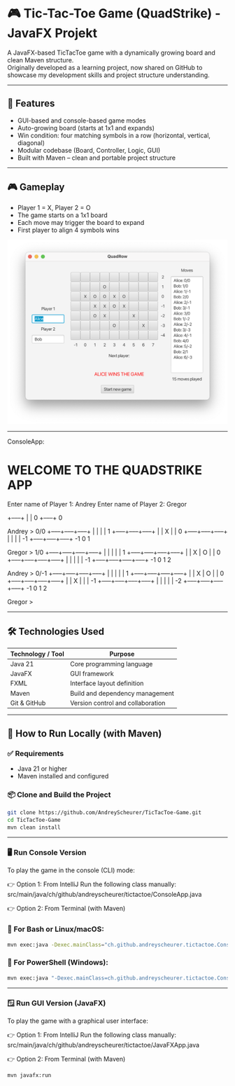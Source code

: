 # 🎮 Tic-Tac-Toe Game (QuadStrike) - JavaFX Projekt

A JavaFX-based TicTacToe game with a dynamically growing board and clean Maven structure.  
Originally developed as a learning project, now shared on GitHub to showcase my development skills and project structure understanding.

---

## 🧠 Features

- GUI-based and console-based game modes
- Auto-growing board (starts at 1x1 and expands)
- Win condition: four matching symbols in a row (horizontal, vertical, diagonal)
- Modular codebase (Board, Controller, Logic, GUI)
- Built with Maven – clean and portable project structure

---

## 🎮 Gameplay

- Player 1 = X, Player 2 = O
- The game starts on a 1x1 board
- Each move may trigger the board to expand
- First player to align 4 symbols wins


<img src="img/JavaFX4.png" width="700" alt="fig1"/>


---

ConsoleApp:

WELCOME TO THE QUADSTRIKE APP
=============================

Enter name of Player 1: Andrey
Enter name of Player 2: Gregor

+–––+
|   | 0
+–––+
  0 

Andrey > 0/0
+–––+–––+–––+
|   |   |   | 1
+–––+–––+–––+
|   | X |   | 0
+–––+–––+–––+
|   |   |   | -1
+–––+–––+–––+
 -1   0   1 

Gregor > 1/0
+–––+–––+–––+–––+
|   |   |   |   | 1
+–––+–––+–––+–––+
|   | X | O |   | 0
+–––+–––+–––+–––+
|   |   |   |   | -1
+–––+–––+–––+–––+
 -1   0   1   2 

Andrey > 0/-1
+–––+–––+–––+–––+
|   |   |   |   | 1
+–––+–––+–––+–––+
|   | X | O |   | 0
+–––+–––+–––+–––+
|   | X |   |   | -1
+–––+–––+–––+–––+
|   |   |   |   | -2
+–––+–––+–––+–––+
 -1   0   1   2 

Gregor > 

---

## 🛠️ Technologies Used

| Technology / Tool | Purpose                          |
|-------------------|----------------------------------|
| Java 21           | Core programming language        |
| JavaFX            | GUI framework                    |
| FXML              | Interface layout definition      |
| Maven             | Build and dependency management  |
| Git & GitHub      | Version control and collaboration |

---

## 🚀 How to Run Locally (with Maven)

### ✅ Requirements

- Java 21 or higher
- Maven installed and configured

### 📦 Clone and Build the Project

```bash
git clone https://github.com/AndreyScheurer/TicTacToe-Game.git
cd TicTacToe-Game
mvn clean install
```

---

### 🖥️ Run Console Version
To play the game in the console (CLI) mode:

👉 Option 1: From IntelliJ
Run the following class manually:
src/main/java/ch/github/andreyscheurer/tictactoe/ConsoleApp.java


👉 Option 2: From Terminal (with Maven)
### 🔹 For Bash or Linux/macOS:
```bash
mvn exec:java -Dexec.mainClass="ch.github.andreyscheurer.tictactoe.ConsoleApp"
```
### 🔸 For PowerShell (Windows):
```bash
mvn exec:java "-Dexec.mainClass=ch.github.andreyscheurer.tictactoe.ConsoleApp"
```
---

### 🪟 Run GUI Version (JavaFX)
To play the game with a graphical user interface:

👉 Option 1: From IntelliJ
Run the following class manually: 
src/main/java/ch/github/andreyscheurer/tictactoe/JavaFXApp.java


👉 Option 2: From Terminal (with Maven)
```bash
mvn javafx:run
```
